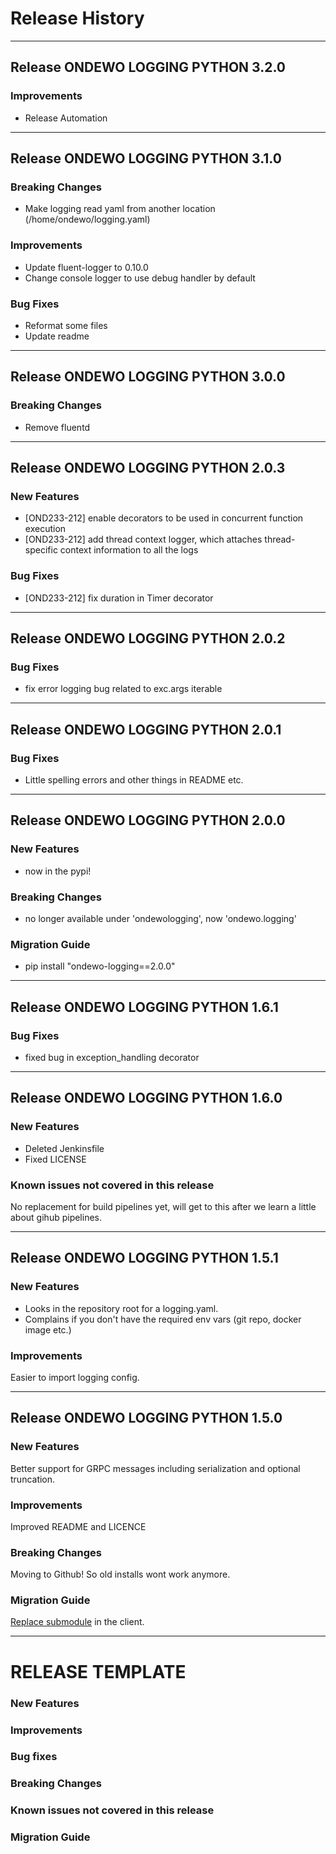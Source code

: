 # Release History

*****************

## Release ONDEWO LOGGING PYTHON 3.2.0

### Improvements
* Release Automation

*****************

## Release ONDEWO LOGGING PYTHON 3.1.0

### Breaking Changes
* Make logging read yaml from another location (/home/ondewo/logging.yaml)

### Improvements
* Update fluent-logger to 0.10.0
* Change console logger to use debug handler by default

### Bug Fixes
* Reformat some files
* Update readme

*****************

## Release ONDEWO LOGGING PYTHON 3.0.0

### Breaking Changes
* Remove fluentd

*****************

## Release ONDEWO LOGGING PYTHON 2.0.3

### New Features
* [OND233-212] enable decorators to be used in concurrent function execution
* [OND233-212] add thread context logger, which attaches thread-specific context information to all the logs

### Bug Fixes
* [OND233-212] fix duration in Timer decorator

*****************

## Release ONDEWO LOGGING PYTHON 2.0.2

### Bug Fixes

* fix error logging bug related to exc.args iterable

*****************
## Release ONDEWO LOGGING PYTHON 2.0.1

### Bug Fixes

* Little spelling errors and other things in README etc.

*****************

## Release ONDEWO LOGGING PYTHON 2.0.0

### New Features

* now in the pypi!

### Breaking Changes

* no longer available under 'ondewologging', now 'ondewo.logging'

### Migration Guide

* pip install "ondewo-logging==2.0.0"


*****************
## Release ONDEWO LOGGING PYTHON 1.6.1

### Bug Fixes

* fixed bug in exception_handling decorator


*****************
## Release ONDEWO LOGGING PYTHON 1.6.0

### New Features

* Deleted Jenkinsfile
* Fixed LICENSE

### Known issues not covered in this release

No replacement for build pipelines yet, will get to this after we learn a little about gihub pipelines.


*****************

## Release ONDEWO LOGGING PYTHON 1.5.1

### New Features

* Looks in the repository root for a logging.yaml.
* Complains if you don't have the required env vars (git repo, docker image etc.)

### Improvements

Easier to import logging config.


*****************
## Release ONDEWO LOGGING PYTHON 1.5.0

### New Features

Better support for GRPC messages including serialization and optional truncation.

### Improvements

Improved README and LICENCE

### Breaking Changes

Moving to Github! So old installs wont work anymore.

### Migration Guide

[Replace submodule](https://stackoverflow.com/a/1260982/7756727) in the client.

*****************
# RELEASE TEMPLATE

### New Features

### Improvements

### Bug fixes

### Breaking Changes

### Known issues not covered in this release

### Migration Guide
